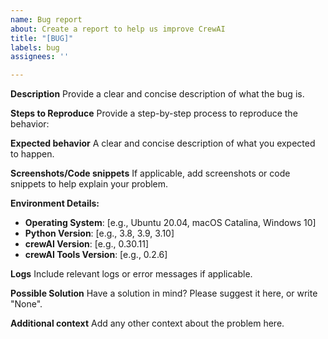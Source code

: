 ```yaml
---
name: Bug report
about: Create a report to help us improve CrewAI
title: "[BUG]"
labels: bug
assignees: ''

---
```


**Description**
Provide a clear and concise description of what the bug is.

**Steps to Reproduce**
Provide a step-by-step process to reproduce the behavior:

**Expected behavior**
A clear and concise description of what you expected to happen.

**Screenshots/Code snippets**
If applicable, add screenshots or code snippets to help explain your problem.

**Environment Details:**
- **Operating System**: [e.g., Ubuntu 20.04, macOS Catalina, Windows 10]
- **Python Version**: [e.g., 3.8, 3.9, 3.10]
- **crewAI Version**: [e.g., 0.30.11]
- **crewAI Tools Version**: [e.g., 0.2.6]

**Logs**
Include relevant logs or error messages if applicable.

**Possible Solution**
Have a solution in mind? Please suggest it here, or write "None".

**Additional context**
Add any other context about the problem here.
